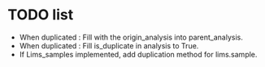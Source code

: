 # TODO list
- When duplicated : Fill with the origin_analysis into parent_analysis.
- When duplicated : Fill is_duplicate in analysis to True.
- If Lims_samples implemented, add duplication method for lims.sample.
